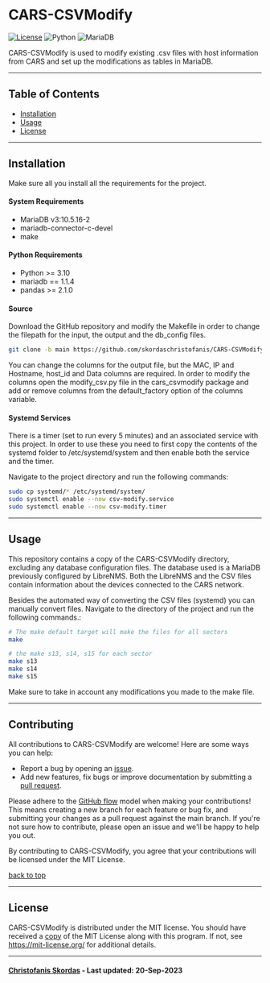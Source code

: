 # CARS-CSVModify

[![License](https://img.shields.io/badge/license-MIT-orange.svg)](LICENSE) ![Python](https://img.shields.io/badge/python-v3.11-blue.svg?logo=python) ![MariaDB](https://img.shields.io/badge/MariaDB-v3:10.5.16--2-brown.svg?logo=mariadb)

CARS-CSVModify is used to modify existing .csv files with host information from CARS and set up the modifications as tables in MariaDB.

------------
## Table of Contents

- [Installation](#installation)
- [Usage](#usage)
- [License](#license)

------------
## Installation

Make sure all you install all the requirements for the project.

#### System Requirements

- MariaDB v3:10.5.16-2
- mariadb-connector-c-devel
- make

#### Python Requirements

- Python >= 3.10
- mariadb == 1.1.4
- pandas >= 2.1.0

#### Source

Download the GitHub repository and modify the Makefile in order to change the filepath for the input, the output and the db_config files.

```bash
git clone -b main https://github.com/skordaschristofanis/CARS-CSVModify.git
```

You can change the columns for the output file, but the MAC, IP and Hostname, host_id and Data columns are required. In order to modify the columns open the modify_csv.py file in the cars_csvmodify package and add or remove columns from the default_factory option of the columns variable.

#### Systemd Services

There is a timer (set to run every 5 minutes) and an associated service with this project. In order to use these you need to first copy the contents of the systemd folder to /etc/systemd/system and then enable both the service and the timer. 

Navigate to the project directory and run the following commands:

```bash
sudo cp systemd/* /etc/systemd/system/
sudo systemctl enable --now csv-modify.service
sudo systemctl enable --now csv-modify.timer
```

------------
## Usage

This repository contains a copy of the CARS-CSVModify directory, excluding any database configuration files. The database used is a MariaDB previously configured by LibreNMS. Both the LibreNMS and the CSV files contain information about the devices connected to the CARS network.

Besides the automated way of converting the CSV files (systemd) you can manually convert files. Navigate to the directory of the project and run the following commands.:

```bash
# The make default target will make the files for all sectors
make

# the make s13, s14, s15 for each sector
make s13
make s14
make s15
```

Make sure to take in account any modifications you made to the make file.

------------
## Contributing

All contributions to CARS-CSVModify are welcome! Here are some ways you can help:
- Report a bug by opening an [issue](https://github.com/skordaschristofanis/CARS-CSVModify/issues).
- Add new features, fix bugs or improve documentation by submitting a [pull request](https://github.com/skordaschristofanis/CARS-CSVModify/pulls).

Please adhere to the [GitHub flow](https://docs.github.com/en/get-started/quickstart/github-flow) model when making your contributions! This means creating a new branch for each feature or bug fix, and submitting your changes as a pull request against the main branch. If you're not sure how to contribute, please open an issue and we'll be happy to help you out.

By contributing to CARS-CSVModify, you agree that your contributions will be licensed under the MIT License.

[back to top](#table-of-contents)

------------
## License

CARS-CSVModify is distributed under the MIT license. You should have received a [copy](LICENSE) of the MIT License along with this program. If not, see https://mit-license.org/ for additional details.

------------
#### [Christofanis Skordas](mailto:skordasc@uchicago.edu) - Last updated: 20-Sep-2023